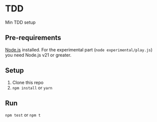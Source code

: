 # TDD
Min TDD setup

## Pre-requirements
[Node.js](https://nodejs.org/en) installed. For the experimental part (`node experimental/play.js`) you need Node.js v21 or greater.

## Setup
1. Clone this repo
2. `npm install` or `yarn`

## Run
`npm test` or `npm t`

